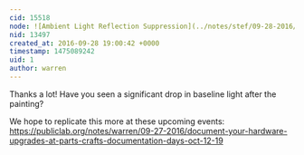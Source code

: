 ```yaml
---
cid: 15518
node: ![Ambient Light Reflection Suppression](../notes/stef/09-28-2016/ambient-light-reflection-suppression)
nid: 13497
created_at: 2016-09-28 19:00:42 +0000
timestamp: 1475089242
uid: 1
author: warren
---
```


Thanks a lot! Have you seen a significant drop in baseline light after the painting? 

We hope to replicate this more at these upcoming events: https://publiclab.org/notes/warren/09-27-2016/document-your-hardware-upgrades-at-parts-crafts-documentation-days-oct-12-19